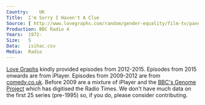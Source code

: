 ```yaml
---
Country:	UK
Title:	I'm Sorry I Haven't A Clue
Source:	[ http://www.lovegraphs.com/random/gender-equality/film-tv/panel-shows.html , http://www.comedy.co.uk/guide/radio/isihac/episodes/ , http://www.bbc.co.uk/programmes/b006qnwb/episodes/guide , http://genome.ch.bbc.co.uk/search/0/20?q=i%27m+sorry+I+haven%27t+a+clue&svc=9371569#search , http://www.isihac.co.uk/broadcasts/past.html ]
Production:	BBC Radio 4
Years:	1972-
Size:	5
Data:	isihac.csv
Media:	Radio
---
```


[Love Graphs](http://www.lovegraphs.com/random/gender-equality/film-tv/panel-shows.html) kindly provided episodes from 2012-2015. Episodes from 2015 onwards are from iPlayer. Episodes from 2009-2012 are from [comedy.co.uk](http://www.comedy.co.uk/guide/radio/isihac/episodes/). Before 2009 are a mixture of iPlayer and the [BBC's Genome Project](http://genome.ch.bbc.co.uk/) which has digitised the Radio Times. We don't have much data on the first 25 series (pre-1995) so, if you do, please consider contributing.